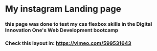 # My instagram Landing page
### this page was done to test my css flexbox skills in the Digital Innovation One's Web Development bootcamp
### Check this layout in: https://vimeo.com/599531643
